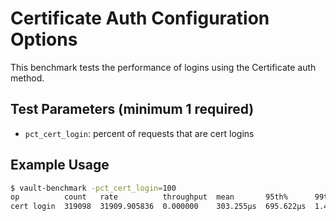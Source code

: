 # Certificate Auth Configuration Options

This benchmark tests the performance of logins using the Certificate auth method.

## Test Parameters (minimum 1 required)

- `pct_cert_login`: percent of requests that are cert logins

## Example Usage

```bash
$ vault-benchmark -pct_cert_login=100
op          count   rate          throughput  mean       95th%      99th%       successRatio
cert login  319098  31909.905836  0.000000    303.255µs  695.622µs  1.497842ms  0.00%
```
